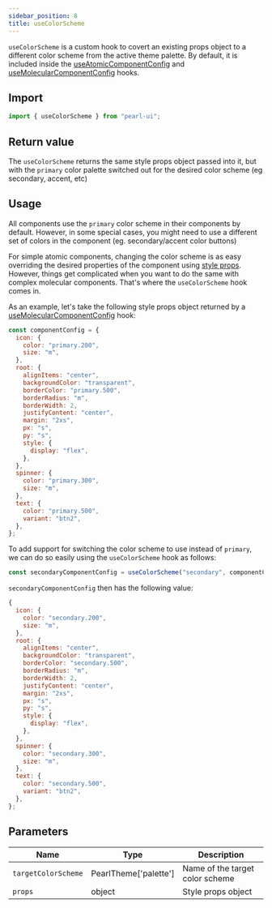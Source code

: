 ```yaml
---
sidebar_position: 8
title: useColorScheme
---
```


`useColorScheme` is a custom hook to covert an existing props object to a different color scheme from the active theme palette. By default, it is included inside the [useAtomicComponentConfig](./useAtomicComponentConfig) and [useMolecularComponentConfig](./useMolecularComponentConfig) hooks.

## Import

```js
import { useColorScheme } from "pearl-ui";
```

## Return value

The `useColorScheme` returns the same style props object passed into it, but with the `primary` color palette switched out for the desired color scheme (eg secondary, accent, etc)

## Usage

All components use the `primary` color scheme in their components by default. However, in some special cases, you might need to use a different set of colors in the component (eg. secondary/accent color buttons)

For simple atomic components, changing the color scheme is as easy overriding the desired properties of the component using [style props](../getting-started/style-props). However, things get complicated when you want to do the same with complex molecular components. That's where the `useColorScheme` hook comes in.

As an example, let's take the following style props object returned by a [useMolecularComponentConfig](./useMolecularComponentConfig) hook:

```js {3,9,21,25}
const componentConfig = {
  icon: {
    color: "primary.200",
    size: "m",
  },
  root: {
    alignItems: "center",
    backgroundColor: "transparent",
    borderColor: "primary.500",
    borderRadius: "m",
    borderWidth: 2,
    justifyContent: "center",
    margin: "2xs",
    px: "s",
    py: "s",
    style: {
      display: "flex",
    },
  },
  spinner: {
    color: "primary.300",
    size: "m",
  },
  text: {
    color: "primary.500",
    variant: "btn2",
  },
};
```

To add support for switching the color scheme to use instead of `primary`, we can do so easily using the `useColorScheme` hook as follows:

```js
const secondaryComponentConfig = useColorScheme("secondary", componentConfig);
```

`secondaryComponentConfig` then has the following value:

```js {3,9,21,25}
{
  icon: {
    color: "secondary.200",
    size: "m",
  },
  root: {
    alignItems: "center",
    backgroundColor: "transparent",
    borderColor: "secondary.500",
    borderRadius: "m",
    borderWidth: 2,
    justifyContent: "center",
    margin: "2xs",
    px: "s",
    py: "s",
    style: {
      display: "flex",
    },
  },
  spinner: {
    color: "secondary.300",
    size: "m",
  },
  text: {
    color: "secondary.500",
    variant: "btn2",
  },
};
```

## Parameters

| Name                | Type                          | Description                     |
| ------------------- | ----------------------------- | ------------------------------- |
| `targetColorScheme` | <t>PearlTheme['palette'] </t> | Name of the target color scheme |
| `props`             | <t>object</t>                 | Style props object              |
